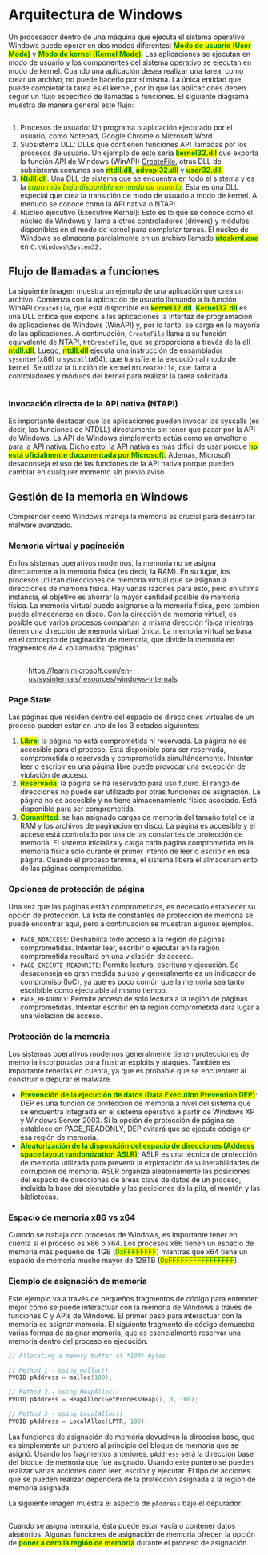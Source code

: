 # Arquitectura de Windows

Un procesador dentro de una máquina que ejecuta el sistema operativo Windows puede operar en dos modos diferentes: <mark style="color:green;">**Modo de usuario (User Mode)**</mark> y <mark style="color:green;">**Modo de kernel (Kernel Mode)**</mark>. Las aplicaciones se ejecutan en modo de usuario y los componentes del sistema operativo se ejecutan en modo de kernel. Cuando una aplicación desea realizar una tarea, como crear un archivo, no puede hacerlo por sí misma. La única entidad que puede completar la tarea es el kernel, por lo que las aplicaciones deben seguir un flujo específico de llamadas a funciones. El siguiente diagrama muestra de manera general este flujo:

<figure><img src="../../.gitbook/assets/image (1) (4).png" alt=""><figcaption></figcaption></figure>

1. Procesos de usuario: Un programa o aplicación ejecutado por el usuario, como Notepad, Google Chrome o Microsoft Word.
2. Subsistema DLL: DLLs que contienen funciones API llamadas por los procesos de usuario. Un ejemplo de esto sería <mark style="color:green;">**kernel32.dll**</mark> que exporta la función API de Windows (WinAPI) [CreateFile](https://learn.microsoft.com/en-us/windows/win32/api/fileapi/nf-fileapi-createfilea), otras DLL de subsistema comunes son <mark style="color:green;">**ntdll.dll**</mark>, <mark style="color:green;">**advapi32.dll**</mark> y <mark style="color:green;">**user32.dll.**</mark>
3. <mark style="color:green;">**Ntdll.dll**</mark>: Una DLL de sistema que se encuentra en todo el sistema y es la _<mark style="color:green;">capa más baja disponible en modo de usuario</mark>_. Esta es una DLL especial que crea la transición de modo de usuario a modo de kernel. A menudo se conoce como la API nativa o NTAPI.
4. Núcleo ejecutivo (Executive Kernel): Esto es lo que se conoce como el núcleo de Windows y llama a otros controladores (drivers) y módulos disponibles en el modo de kernel para completar tareas. El núcleo de Windows se almacena parcialmente en un archivo llamado <mark style="color:green;">**ntoskrnl.exe**</mark> en `C:\Windows\System32.`

## Flujo de llamadas a funciones

La siguiente imagen muestra un ejemplo de una aplicación que crea un archivo. Comienza con la aplicación de usuario llamando a la función WinAPI `CreateFile`, que está disponible en <mark style="color:green;">**kernel32.dll**</mark>. <mark style="color:green;">**Kernel32.dll**</mark> es una DLL crítica que expone a las aplicaciones la interfaz de programación de aplicaciones de Windows (WinAPI) y, por lo tanto, se carga en la mayoría de las aplicaciones. A continuación, `CreateFile` llama a su función equivalente de NTAPI, `NtCreateFile`, que se proporciona a través de la dll <mark style="color:green;">**ntdll.dll**</mark>. Luego, <mark style="color:green;">**ntdll.dll**</mark> ejecuta una instrucción de ensamblador `sysenter`(x86) o `syscall`(x64), que transfiere la ejecución al modo de kernel. Se utiliza la función de kernel `NtCreateFile`, que llama a controladores y módulos del kernel para realizar la tarea solicitada.

<figure><img src="../../.gitbook/assets/image (17).png" alt=""><figcaption></figcaption></figure>

### Invocación directa de la API nativa (NTAPI)&#x20;

Es importante destacar que las aplicaciones pueden invocar las syscalls (es decir, las funciones de NTDLL) directamente sin tener que pasar por la API de Windows. La API de Windows simplemente actúa como un envoltorio para la API nativa. Dicho esto, la API nativa es más difícil de usar porque <mark style="color:green;">**no está oficialmente documentada por Microsoft.**</mark> Además, Microsoft desaconseja el uso de las funciones de la API nativa porque pueden cambiar en cualquier momento sin previo aviso.



## Gestión de la memoria en Windows

Comprender cómo Windows maneja la memoria es crucial para desarrollar malware avanzado.

### Memoria virtual y paginación&#x20;

En los sistemas operativos modernos, la memoria no se asigna directamente a la memoria física (es decir, la RAM). En su lugar, los procesos utilizan direcciones de memoria virtual que se asignan a direcciones de memoria física. Hay varias razones para esto, pero en última instancia, el objetivo es ahorrar la mayor cantidad posible de memoria física. La memoria virtual puede asignarse a la memoria física, pero también puede almacenarse en disco. Con la dirección de memoria virtual, es posible que varios procesos compartan la misma dirección física mientras tienen una dirección de memoria virtual única. La memoria virtual se basa en el concepto de paginación de memoria, que divide la memoria en fragmentos de 4 kb llamados "páginas".

<figure><img src="../../.gitbook/assets/image (11) (5).png" alt=""><figcaption><p><a href="https://learn.microsoft.com/en-us/sysinternals/resources/windows-internals">https://learn.microsoft.com/en-us/sysinternals/resources/windows-internals</a></p></figcaption></figure>

### Page State

Las páginas que residen dentro del espacio de direcciones virtuales de un proceso pueden estar en uno de los 3 estados siguientes:

1. <mark style="color:green;">**Libre**</mark>: la página no está comprometida ni reservada. La página no es accesible para el proceso. Está disponible para ser reservada, comprometida o reservada y comprometida simultáneamente. Intentar leer o escribir en una página libre puede provocar una excepción de violación de acceso.
2. <mark style="color:green;">**Reservada**</mark>: la página se ha reservado para uso futuro. El rango de direcciones no puede ser utilizado por otras funciones de asignación. La página no es accesible y no tiene almacenamiento físico asociado. Está disponible para ser comprometida.
3. <mark style="color:green;">**Committed**</mark>: se han asignado cargas de memoria del tamaño total de la RAM y los archivos de paginación en disco. La página es accesible y el acceso está controlado por una de las constantes de protección de memoria. El sistema inicializa y carga cada página comprometida en la memoria física solo durante el primer intento de leer o escribir en esa página. Cuando el proceso termina, el sistema libera el almacenamiento de las páginas comprometidas.

### Opciones de protección de página

Una vez que las páginas están comprometidas, es necesario establecer su opción de protección. La lista de constantes de protección de memoria se puede encontrar aquí, pero a continuación se muestran algunos ejemplos.

* `PAGE_NOACCESS`: Deshabilita todo acceso a la región de páginas comprometidas. Intentar leer, escribir o ejecutar en la región comprometida resultará en una violación de acceso.
* `PAGE_EXECUTE_READWRITE`: Permite lectura, escritura y ejecución. Se desaconseja en gran medida su uso y generalmente es un indicador de compromiso (IoC), ya que es poco común que la memoria sea tanto escribible como ejecutable al mismo tiempo.
* `PAGE_READONLY`: Permite acceso de solo lectura a la región de páginas comprometidas. Intentar escribir en la región comprometida dará lugar a una violación de acceso.

### Protección de la memoria

Los sistemas operativos modernos generalmente tienen protecciones de memoria incorporadas para frustrar exploits y ataques. También es importante tenerlas en cuenta, ya que es probable que se encuentren al construir o depurar el malware.

* <mark style="color:green;">**Prevención de la ejecución de datos (Data Execution Prevention DEP)**</mark>: DEP es una función de protección de memoria a nivel del sistema que se encuentra integrada en el sistema operativo a partir de Windows XP y Windows Server 2003. Si la opción de protección de página se establece en PAGE\_READONLY, DEP evitará que se ejecute código en esa región de memoria.&#x20;
* <mark style="color:green;">**Aleatorización de la disposición del espacio de direcciones (Address space layout randomization ASLR)**</mark>: ASLR es una técnica de protección de memoria utilizada para prevenir la explotación de vulnerabilidades de corrupción de memoria. ASLR organiza aleatoriamente las posiciones del espacio de direcciones de áreas clave de datos de un proceso, incluida la base del ejecutable y las posiciones de la pila, el montón y las bibliotecas.

### Espacio de memoria x86 vs x64&#x20;

Cuando se trabaja con procesos de Windows, es importante tener en cuenta si el proceso es x86 o x64. Los procesos x86 tienen un espacio de memoria más pequeño de 4GB (<mark style="color:green;">0xFFFFFFFF</mark>) mientras que x64 tiene un espacio de memoria mucho mayor de 128TB (<mark style="color:green;">0xFFFFFFFFFFFFFFFF</mark>).

### Ejemplo de asignación de memoria&#x20;

Este ejemplo va a través de pequeños fragmentos de código para entender mejor cómo se puede interactuar con la memoria de Windows a través de funciones C y APIs de Windows. El primer paso para interactuar con la memoria es asignar memoria. El siguiente fragmento de código demuestra varias formas de asignar memoria, que es esencialmente reservar una memoria dentro del proceso en ejecución.

```c
// Allocating a memory buffer of *100* bytes

// Method 1 - Using malloc()
PVOID pAddress = malloc(100);

// Method 2 - Using HeapAlloc()
PVOID pAddress = HeapAlloc(GetProcessHeap(), 0, 100);

// Method 3 - Using LocalAlloc()
PVOID pAddress = LocalAlloc(LPTR, 100);
```

Las funciones de asignación de memoria devuelven la dirección base, que es simplemente un puntero al principio del bloque de memoria que se asignó. Usando los fragmentos anteriores, `pAddress` será la dirección base del bloque de memoria que fue asignado. Usando este puntero se pueden realizar varias acciones como leer, escribir y ejecutar. El tipo de acciones que se pueden realizar dependerá de la protección asignada a la región de memoria asignada.

La siguiente imagen muestra el aspecto de `pAddress` bajo el depurador.

<figure><img src="../../.gitbook/assets/image (13) (1).png" alt=""><figcaption></figcaption></figure>

Cuando se asigna memoria, ésta puede estar vacía o contener datos aleatorios. Algunas funciones de asignación de memoria ofrecen la opción de <mark style="color:green;">**poner a cero la región de memoria**</mark> durante el proceso de asignación.

<figure><img src="../../.gitbook/assets/image (12) (3).png" alt=""><figcaption></figcaption></figure>
